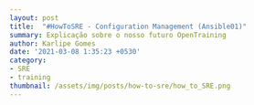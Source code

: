 ```yaml
---
layout: post
title:  "#HowToSRE - Configuration Management (Ansible01)"
summary: Explicação sobre o nosso futuro OpenTraining
author: Karlipe Gomes
date: '2021-03-08 1:35:23 +0530'
category: 
- SRE
- training
thumbnail: /assets/img/posts/how-to-sre/how_to_SRE.png
---
```


